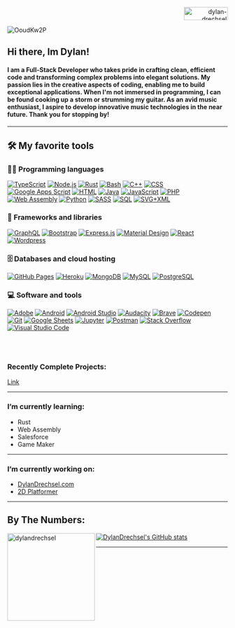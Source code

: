 <p align="right">
<!-- <a href="https://twitter.com/DylanDrechsel" target="blank"><img align="center" src="https://logos-world.net/wp-content/uploads/2020/04/Twitter-Emblem.png" alt="Dylan" height="30" width="60" /></a> -->
<a href="https://linkedin.com/in/dylan-drechsel" target="blank"><img align="center" src="https://img.shields.io/badge/LinkedIn-0077B5?style=for-the-badge&logo=linkedin&logoColor=white" alt="dylan-drechsel" height="30" width="100" /></a>
</p>

![OoudKw2P](https://user-images.githubusercontent.com/78124357/116292016-3e138680-a763-11eb-8e54-ecce68f276ec.gif)




## Hi there, Im Dylan!

#### I am a Full-Stack Developer who takes pride in crafting clean, efficient code and transforming complex problems into elegant solutions. My passion lies in the creative aspects of coding, enabling me to build exceptional applications. When I'm not immersed in programming, I can be found cooking up a storm or strumming my guitar. As an avid music enthusiast, I aspire to develop innovative music technologies in the near future. Thank you for stopping by!

---

## 🛠️ My favorite tools

### 👨‍💻 Programming languages

<p>
    <a href=""><img alt="TypeScript" src="https://img.shields.io/badge/TypeScript-007ACC.svg?logo=typescript&logoColor=white"></a>
    <a href=""><img alt="Node.js" src="https://img.shields.io/badge/Node.js-43853D.svg?logo=node.js&logoColor=white"></a>
    <a href=""><img alt="Rust" src="https://img.shields.io/badge/Rust-000000?logo=rust"></a>
    <a href=""><img alt="Bash" src="https://img.shields.io/badge/Bash-121011.svg?logo=gnu-bash&logoColor=white"></a>
    <a href=""><img alt="C++" src="https://custom-icon-badges.herokuapp.com/badge/C++-9C033A.svg?logo=cpp2&logoColor=white"></a>
    <a href=""><img alt="CSS" src="https://img.shields.io/badge/CSS-1572B6.svg?logo=css3&logoColor=white"></a>
    <a href=""><img alt="Google Apps Script" src="https://custom-icon-badges.herokuapp.com/badge/Google%20Apps%20Script-02569B.svg?logo=color-swatch&logoColor=white"></a>
    <a href=""><img alt="HTML" src="https://img.shields.io/badge/HTML-E34F26.svg?logo=html5&logoColor=white"></a>
    <a href=""><img alt="Java" src="https://img.shields.io/badge/Java-007396.svg?logo=java&logoColor=white"></a>
    <a href=""><img alt="JavaScript" src="https://img.shields.io/badge/JavaScript-F7DF1E.svg?logo=javascript&logoColor=black"></a>
    <a href=""><img alt="PHP" src="https://img.shields.io/badge/PHP-777BB4.svg?logo=php&logoColor=white"></a>
    <a href=""><img alt="Web Assembly" src="https://img.shields.io/badge/Web_Assembly-ffffff?logo=webassembly"></a>
    <a href=""><img alt="Python" src="https://img.shields.io/badge/Python-14354C.svg?logo=python&logoColor=white"></a>
    <a href=""><img alt="SASS" src="https://img.shields.io/badge/Sass-hotpink.svg?logo=SASS&logoColor=white"></a>
    <a href=""><img alt="SQL" src="https://custom-icon-badges.herokuapp.com/badge/SQL-025E8C.svg?logo=database&logoColor=white"></a>
    <a href=""><img alt="SVG+XML" src="https://img.shields.io/badge/SVG%2BXML-e0982c.svg?logo=svg&logoColor=white"></a>
</p>

### 🧰 Frameworks and libraries

<p>
    <a href="#"><img alt="GraphQL" src="https://img.shields.io/badge/GraphQL-e10098?logo=graphql"></a>
    <a href="#"><img alt="Bootstrap" src="https://img.shields.io/badge/Bootstrap-7952B3.svg?logo=bootstrap&logoColor=white"></a>
    <a href="#"><img alt="Express.js" src="https://img.shields.io/badge/Express.js-404d59.svg?logo=express&logoColor=white"></a>
    <a href="#"><img alt="Material Design" src="https://img.shields.io/badge/Material%20Design-0081CB.svg?logo=material-design&logoColor=white"></a>
    <a href="#"><img alt="React" src="https://img.shields.io/badge/React-20232a.svg?logo=react&logoColor=%2361DAFB"></a>
    <a href="#"><img alt="Wordpress" src="https://img.shields.io/badge/Wordpress-21759B?logo=wordpress&logoColor=white"></a>
</p>

### 🗄️ Databases and cloud hosting

<p>
    <a href="#"><img alt="GitHub Pages" src="https://img.shields.io/badge/GitHub%20Pages-327FC7.svg?logo=github&logoColor=white"></a>
    <a href="#"><img alt="Heroku" src="https://img.shields.io/badge/Heroku-430098.svg?logo=heroku&logoColor=white"></a>
    <a href="#"><img alt="MongoDB" src ="https://img.shields.io/badge/MongoDB-4ea94b.svg?logo=mongodb&logoColor=white"></a>
    <a href="#"><img alt="MySQL" src="https://img.shields.io/badge/MySQL-00f.svg?logo=mysql&logoColor=white"></a>
    <a href="#"><img alt="PostgreSQL" src ="https://img.shields.io/badge/PostgreSQL-316192.svg?logo=postgresql&logoColor=white"></a>
</p>

### 💻 Software and tools

<p>
    <a href="#"><img alt="Adobe" src="https://img.shields.io/badge/Adobe-FF0000.svg?logo=adobe&logoColor=white"></a>
    <a href="#"><img alt="Android" src="https://img.shields.io/badge/Android-3DDC84?logo=android&logoColor=white"></a>
    <a href="#"><img alt="Android Studio" src="https://img.shields.io/badge/Android%20Studio-008678.svg?logo=android-studio&logoColor=white"></a>
    <a href="#"><img alt="Audacity" src="https://img.shields.io/badge/-Audacity-0000CC?logo=audacity&logoColor=white"></a>
    <a href="#"><img alt="Brave" src="https://img.shields.io/badge/-Brave-FB542B?logo=brave&logoColor=white"></a>
    <a href="#"><img alt="Codepen" src="https://img.shields.io/badge/Codepen-000000.svg?logo=codepen&logoColor=white"></a>
    <a href="#"><img alt="Git" src="https://img.shields.io/badge/Git-F05033.svg?logo=git&logoColor=white"></a>
    <a href="#"><img alt="Google Sheets" src="https://img.shields.io/badge/Google%20Sheets-34A853.svg?logo=google%20sheets&logoColor=white"></a>
    <a href="#"><img alt="Jupyter" src="https://img.shields.io/badge/Jupyter-F37626.svg?logo=Jupyter&logoColor=white"></a>
    <a href="#"><img alt="Postman" src="https://img.shields.io/badge/Postman-FF6C37?logo=postman&logoColor=white"></a>
    <a href="#"><img alt="Stack Overflow" src="https://img.shields.io/badge/-Stack%20Overflow-FE7A16?logo=stack-overflow&logoColor=white"></a>
    <a href="#"><img alt="Visual Studio Code" src="https://img.shields.io/badge/Visual%20Studio%20Code-0078d7.svg?logo=visual-studio-code&logoColor=white"></a>
</p>


<br />
<br />

### Recently Complete Projects:

<!-- - <h4> <a href="https://master.dvzb15cl8s3db.amplifyapp.com/"> Dreddit </a> </h4>
- <h4> <a href="https://github.com/DylanDrechsel/dreddit-frontend"> Dreddit Frontend Repo </a> </h4>
- <h4> <a href="https://github.com/DylanDrechsel/dreddit-backend"> Dreddit Backend Repo </a> </h4>
- <h4> <a href="https://github.com/DylanDrechsel/DylanDrechsel.com"> Portfolio Website </a> ---> <a href="https://www.dylandrechsel.com/"> Link </a> </h4> 
<!-- - <h4> <a href="https://github.com/DylanDrechsel/dungeon-dive"> Dungeon Dive </a> <h4> -->
 

---

### I’m currently learning:

<!-- BLOG-POST-LIST:START -->

- Rust
- Web Assembly
- Salesforce
- Game Maker

<!-- BLOG-POST-LIST:END -->

---
### I’m currently working on:

<!-- BLOG-POST-LIST:START -->

- <a href="https://github.com/DylanDrechsel/DylanDrechsel.com"> DylanDrechsel.com </a>
- <a href="https://github.com/DylanDrechsel/2d-Platformer" target="_blank"> 2D Platformer </a>


<!-- BLOG-POST-LIST:END -->
---
## By The Numbers:

<p><img align="left" src="https://github-readme-stats.vercel.app/api/top-langs/?username=DylanDrechsel&layout=compact)](https://github.com/yourUserName/github-readme-stats" alt="dylandrechsel" height="200" /></p>

[![DylanDrechsel's GitHub stats](https://github-readme-stats.vercel.app/api?username=DylanDrechsel&theme=midnight-purple)](https://github.com/DylanDrechsel/github-readme-stats)

---


<!---
Here are some ideas to get you started:

- 🔭 I’m currently working on ...
- 🌱 I’m currently learning ...
- 👯 I’m looking to collaborate on ...
- 🤔 I’m looking for help with ...
- 💬 Ask me about ...
- 📫 How to reach me: ...
- 😄 Pronouns: ...
- ⚡ Fun fact: ...
-->
